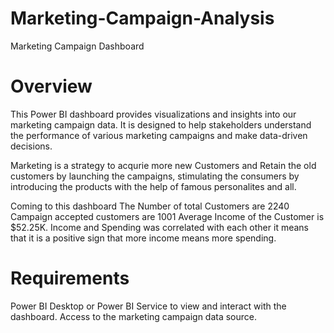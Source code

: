# Marketing-Campaign-Analysis
Marketing Campaign Dashboard 
# Overview
This Power BI dashboard provides visualizations and insights into our marketing campaign data. It is designed to help stakeholders understand the performance of various marketing campaigns and make data-driven decisions.

Marketing is a strategy to acqurie more new Customers and Retain the old customers by launching the campaigns, stimulating the consumers by introducing the products with the help of famous personalites and all.

Coming to this dashboard
 The Number of total Customers are 2240
 Campaign accepted customers are 1001
 Average Income of the Customer is $52.25K.
 Income and Spending was correlated with each other it means that it is a positive sign that more income means more spending.
 # Requirements
Power BI Desktop or Power BI Service to view and interact with the dashboard.
Access to the marketing campaign data source.
 

